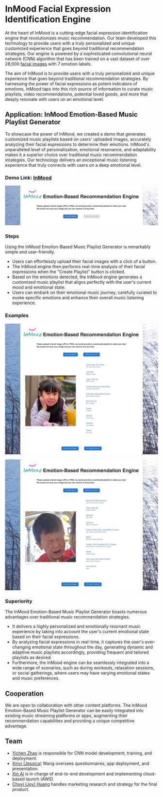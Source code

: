 # InMood Facial Expression Identification Engine

At the heart of InMood is a cutting-edge facial expression identification engine that revolutionizes music recommendation. Our team developed this technology to provide users with a truly personalized and unique customized experience that goes beyond traditional recommendation strategies. Our engine is powered by a sophisticated convolutional neural network (CNN) algorithm that has been trained on a vast dataset of over 28,000 [facial images](https://www.kaggle.com/datasets/astraszab/facial-expression-dataset-image-folders-fer2013) with 7 emotion labels.
 
The aim of InMood is to provide users with a truly personalized and unique experience that goes beyond traditional recommendation strategies. By harnessing the power of facial expressions as potent indicators of emotions, InMood taps into this rich source of information to curate music playlists, video recommendations, potential loved goods, and more that deeply resonate with users on an emotional level.


## Application: InMood Emotion-Based Music Playlist Generator
To showcase the power of InMood, we created a demo that generates customized music playlists based on users' uploaded images, accurately analyzing their facial expressions to determine their emotions.
InMood's unparalleled level of personalization, emotional resonance, and adaptability makes it a superior choice over traditional music recommendation strategies. Our technology delivers an exceptional music listening experience that truly connects with users on a deep emotional level.

### **Demo Link: [InMood](http://3.145.159.88:3000/)**

![Alt text](./img/step_1.jpg)

### Steps
Using the InMood Emotion-Based Music Playlist Generator is remarkably simple and user-friendly.

- Users can effortlessly upload their facial images with a click of a button.
- The InMood engine then performs real-time analysis of their facial expressions when the "Create Playlist" button is clicked.
- Based on the emotions detected, the InMood engine generates a customized music playlist that aligns perfectly with the user's current mood and emotional state.
- Users can embark on their emotional music journey, carefully curated to evoke specific emotions and enhance their overall music listening experience.

### Examples
![Alt text](./img/step_2.jpg)

![Alt text](./img/step_3.jpg)

### Superiority
The InMood Emotion-Based Music Playlist Generator boasts numerous advantages over traditional music recommendation strategies.

- It delivers a highly personalized and emotionally resonant music experience by taking into account the user's current emotional state based on their facial expressions.
- By analyzing facial expressions in real-time, it captures the user's ever-changing emotional state throughout the day, generating dynamic and adaptive music playlists accordingly, providing frequent and tailored playlists as desired.
- Furthermore, the InMood engine can be seamlessly integrated into a wide range of scenarios, such as during workouts, relaxation sessions, or social gatherings, where users may have varying emotional states and music preferences.


## Cooperation
We are open to collaboration with other content platforms. The InMood Emotion-Based Music Playlist Generator can be easily integrated into existing music streaming platforms or apps, augmenting their recommendation capabilities and providing a unique competitive advantage.


## Team
- [Yichen Zhao](mailto:alexyczhao@gmail.com) is responsible for CNN model development, training, and deployment.
- [Xinyi (Jessica)](mailto:wangxinyi1986@gmail.com) Wang oversees questionnaires, app deployment, and presentation.
- [Xin Ai](mailto:xinnnnn.ai@gmail.com) is in charge of end-to-end development and implementing cloud-based launch (AWS).
- [Chuyi (Joy) Huang](mailto:chuang86@usfca.edu) handles marketing research and strategy for the final product.
